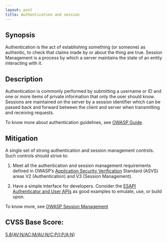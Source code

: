 ```yaml
---
layout: post
title: Authentication and session 
---
```


Synopsis
---------------
Authentication is the act of establishing something (or someone) as authentic, to check that claims made by or about the thing are true. Session Management is a process by which a server maintains the state of an entity interacting with it.

Description
-----------------
Authentication is commonly performed by submitting a username or ID and one or more items of private information that only the user should know. 
Sessions are maintained on the server by a session identifier which can be passed back and forward between the client and server when transmitting and receiving requests. 

To know more about authentication guidelines, see [OWASP Guide](https://www.owasp.org/index.php/Guide_to_Authentication).

Mitigation
---------------
A single set of strong authentication and session management controls. Such controls should strive to:

1) Meet all the authentication and session management requirements defined in OWASP’s [Application Security Verification](https://www.owasp.org/index.php/ASVS)  Standard (ASVS) areas V2 (Authentication) and V3 (Session Management).

2) Have a simple interface for developers. Consider the [ESAPI Authenticator and User APIs](http://owasp-esapi-java.googlecode.com/svn/trunk_doc/latest/org/owasp/esapi/Authenticator.html) as good examples to emulate, use, or build upon.

To know more, see
[OWASP Session Management](https://www.owasp.org/index.php/Session_Management_Cheat_Sheet)

CVSS Base Score:
----------------------------
[5.8(AV:N/AC:M/AU:N/C:P/I:P/A:N)](http://nvd.nist.gov/cvss.cfm?vector=(AV:N/AC:M/AU:N/C:P/I:P/A:N&version=2.0))

